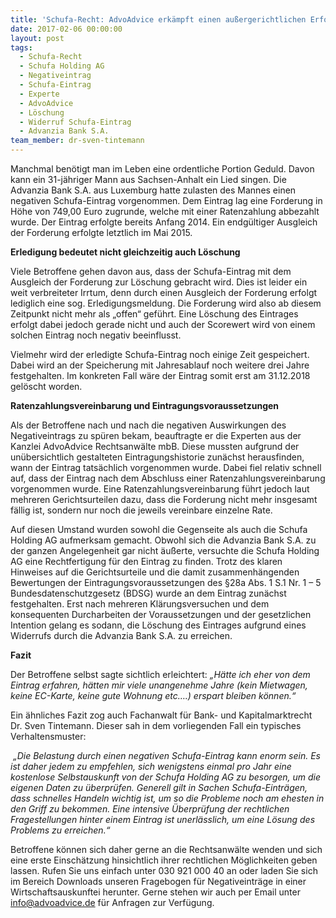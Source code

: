 ```yaml
---
title: 'Schufa-Recht: AdvoAdvice erkämpft einen außergerichtlichen Erfolg gegen die Advanzia Bank S.A.'
date: 2017-02-06 00:00:00
layout: post
tags:
  - Schufa-Recht
  - Schufa Holding AG
  - Negativeintrag
  - Schufa-Eintrag
  - Experte
  - AdvoAdvice
  - Löschung
  - Widerruf Schufa-Eintrag
  - Advanzia Bank S.A.
team_member: dr-sven-tintemann
---
```



Manchmal benötigt man im Leben eine ordentliche Portion Geduld. Davon kann ein 31-jähriger Mann aus Sachsen-Anhalt ein Lied singen. Die Advanzia Bank S.A. aus Luxemburg hatte zulasten des Mannes einen negativen Schufa-Eintrag vorgenommen. Dem Eintrag lag eine Forderung in Höhe von 749,00 Euro zugrunde, welche mit einer Ratenzahlung abbezahlt wurde. Der Eintrag erfolgte bereits Anfang 2014. Ein endgültiger Ausgleich der Forderung erfolgte letztlich im Mai 2015.

**Erledigung bedeutet nicht gleichzeitig auch Löschung**

Viele Betroffene gehen davon aus, dass der Schufa-Eintrag mit dem Ausgleich der Forderung zur Löschung gebracht wird. Dies ist leider ein weit verbreiteter Irrtum, denn durch einen Ausgleich der Forderung erfolgt lediglich eine sog. Erledigungsmeldung. Die Forderung wird also ab diesem Zeitpunkt nicht mehr als „offen“ geführt. Eine Löschung des Eintrages erfolgt dabei jedoch gerade nicht und auch der Scorewert wird von einem solchen Eintrag noch negativ beeinflusst.

Vielmehr wird der erledigte Schufa-Eintrag noch einige Zeit gespeichert. Dabei wird an der Speicherung mit Jahresablauf noch weitere drei Jahre festgehalten. Im konkreten Fall wäre der Eintrag somit erst am 31.12.2018 gelöscht worden.

**Ratenzahlungsvereinbarung und Eintragungsvoraussetzungen**

Als der Betroffene nach und nach die negativen Auswirkungen des Negativeintrags zu spüren bekam, beauftragte er die Experten aus der Kanzlei AdvoAdvice Rechtsanwälte mbB. Diese mussten aufgrund der unübersichtlich gestalteten Eintragungshistorie zunächst herausfinden, wann der Eintrag tatsächlich vorgenommen wurde. Dabei fiel relativ schnell auf, dass der Eintrag nach dem Abschluss einer Ratenzahlungsvereinbarung vorgenommen wurde. Eine Ratenzahlungsvereinbarung führt jedoch laut mehreren Gerichtsurteilen dazu, dass die Forderung nicht mehr insgesamt fällig ist, sondern nur noch die jeweils vereinbare einzelne Rate.

Auf diesen Umstand wurden sowohl die Gegenseite als auch die Schufa Holding AG aufmerksam gemacht. Obwohl sich die Advanzia Bank S.A. zu der ganzen Angelegenheit gar nicht äußerte, versuchte die Schufa Holding AG eine Rechtfertigung für den Eintrag zu finden. Trotz des klaren Hinweises auf die Gerichtsurteile und die damit zusammenhängenden Bewertungen der Eintragungsvoraussetzungen des §28a Abs. 1 S.1 Nr. 1 – 5 Bundesdatenschutzgesetz (BDSG) wurde an dem Eintrag zunächst festgehalten. Erst nach mehreren Klärungsversuchen und dem konsequenten Durcharbeiten der Voraussetzungen und der gesetzlichen Intention gelang es sodann, die Löschung des Eintrages aufgrund eines Widerrufs durch die Advanzia Bank S.A. zu erreichen.

**Fazit**

Der Betroffene selbst sagte sichtlich erleichtert: *„Hätte ich eher von dem Eintrag erfahren, hätten mir viele unangenehme Jahre (kein Mietwagen, keine EC-Karte, keine gute Wohnung etc….) erspart bleiben können.“*

Ein ähnliches Fazit zog auch Fachanwalt für Bank- und Kapitalmarktrecht Dr. Sven Tintemann. Dieser sah in dem vorliegenden Fall ein typisches Verhaltensmuster:

 *„Die Belastung durch einen negativen Schufa-Eintrag kann enorm sein. Es ist daher jedem zu empfehlen, sich wenigstens einmal pro Jahr eine kostenlose Selbstauskunft von der Schufa Holding AG zu besorgen, um die eigenen Daten zu überprüfen. Generell gilt in Sachen Schufa-Einträgen, dass schnelles Handeln wichtig ist, um so die Probleme noch am ehesten in den Griff zu bekommen. Eine intensive Überprüfung der rechtlichen Fragestellungen hinter einem Eintrag ist unerlässlich, um eine Lösung des Problems zu erreichen.“*

Betroffene können sich daher gerne an die Rechtsanwälte wenden und sich eine erste Einschätzung hinsichtlich ihrer rechtlichen Möglichkeiten geben lassen. Rufen Sie uns einfach unter 030 921 000 40 an oder laden Sie sich im Bereich Downloads unseren Fragebogen für Negativeinträge in einer Wirtschaftsauskunftei herunter. Gerne stehen wir auch per Email unter info@advoadvice.de für Anfragen zur Verfügung.